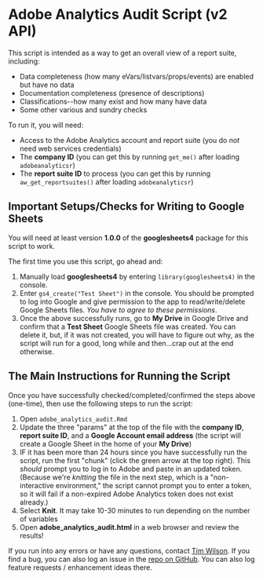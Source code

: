 # Adobe Analytics Audit Script (v2 API)

This script is intended as a way to get an overall view of a report suite, including:

* Data completeness (how many eVars/listvars/props/events) are enabled but have no data
* Documentation completeness (presence of descriptions)
* Classifications--how many exist and how many have data
* Some other various and sundry checks

To run it, you will need:

* Access to the Adobe Analytics account and report suite (you do _not_ need web services credentials)
* The **company ID** (you can get this by running `get_me()` after loading `adobeanalyticsr`)
* The **report suite ID** to process (you can get this by running `aw_get_reportsuites()` after loading `adobeanalyticsr`)

## Important Setups/Checks for Writing to Google Sheets

You will need at least version **1.0.0** of the **googlesheets4** package for this script to work.

The first time you use this script, go ahead and:

1. Manually load **googlesheets4** by entering `library(googlesheets4)` in the console.
2. Enter `gs4_create("Test Sheet")` in the console. You should be prompted to log into Google and give permission to the app to read/write/delete Google Sheets files. _You have to agree to these permissions_.
3. Once the above successfully runs, go to **My Drive** in Google Drive and confirm that a **Test Sheet** Google Sheets file was created. You can delete it, but, if it was not created, you will have to figure out why, as the script will run for a good, long while and then...crap out at the end otherwise.

## The Main Instructions for Running the Script

Once you have successfully checked/completed/confirmed the steps above (one-time), then use the following steps to run the script:

1. Open `adobe_analytics_audit.Rmd`
2. Update the three "params" at the top of the file with the **company ID**, **report suite ID**, and a **Google Account email address** (the script will create a Google Sheet in the home of your **My Drive**)
3. IF it has been more than 24 hours since you have successfully run the script, run the first "chunk" (click the green arrow at the top right). This _should_ prompt you to log in to Adobe and paste in an updated token. (Because we're _knitting_ the file in the next step, which is a "non-interactive environment," the script cannot prompt you to enter a token, so it will fail if a non-expired Adobe Analytics token does not exist already.)
3. Select **Knit**. It may take 10-30 minutes to run depending on the number of variables
4. Open **adobe_analytics_audit.html** in a web browser and review the results!

If you run into any errors or have any questions, contact [Tim Wilson](tim.wilson@searchdiscovery.com). If you find a bug, you can also log an issue in the [repo on GitHub](https://github.com/SDITools/adobe_analytics_audit/issues). You can also log feature requests / enhancement ideas there.
